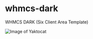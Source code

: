 # whmcs-dark
WHMCS DARK (Six Client Area Template)

![Image of Yaktocat](https://i.imgur.com/MTb0dMR.png)
